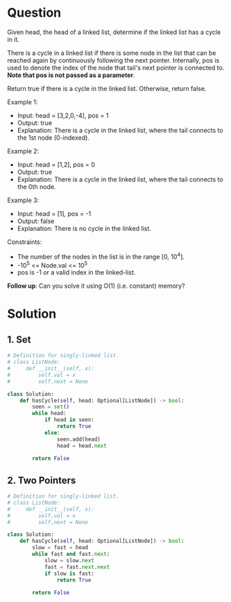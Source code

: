 # Question
Given head, the head of a linked list, determine if the linked list has a cycle in it.

There is a cycle in a linked list if there is some node in the list that can be reached again by continuously following the next pointer. Internally, pos is used to denote the index of the node that tail's next pointer is connected to. **Note that pos is not passed as a parameter**.

Return true if there is a cycle in the linked list. Otherwise, return false.

Example 1:
* Input: head = [3,2,0,-4], pos = 1
* Output: true
* Explanation: There is a cycle in the linked list, where the tail connects to the 1st node (0-indexed).

Example 2:
* Input: head = [1,2], pos = 0
* Output: true
* Explanation: There is a cycle in the linked list, where the tail connects to the 0th node.

Example 3:
* Input: head = [1], pos = -1
* Output: false
* Explanation: There is no cycle in the linked list.

Constraints:
* The number of the nodes in the list is in the range [0, 10<sup>4</sup>].
* -10<sup>5</sup> <= Node.val <= 10<sup>5</sup>
* pos is -1 or a valid index in the linked-list.

**Follow up**: Can you solve it using O(1) (i.e. constant) memory?

# Solution
## 1. Set
```python
# Definition for singly-linked list.
# class ListNode:
#     def __init__(self, x):
#         self.val = x
#         self.next = None

class Solution:
    def hasCycle(self, head: Optional[ListNode]) -> bool:
        seen = set()
        while head:
            if head in seen:
                return True
            else:
                seen.add(head)
                head = head.next
        
        return False
```
## 2. Two Pointers
```python
# Definition for singly-linked list.
# class ListNode:
#     def __init__(self, x):
#         self.val = x
#         self.next = None

class Solution:
    def hasCycle(self, head: Optional[ListNode]) -> bool:
        slow = fast = head
        while fast and fast.next:
            slow = slow.next
            fast = fast.next.next
            if slow is fast:
                return True
        
        return False
```
